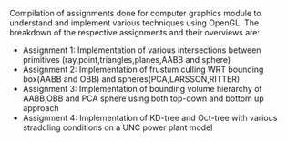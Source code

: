Compilation of assignments done for computer graphics module to understand and implement various techniques using OpenGL.
The breakdown of the respective assignments and their overviews are:
- Assignment 1: Implementation of various intersections between primitives (ray,point,triangles,planes,AABB and sphere)
- Assignment 2: Implementation of frustum culling WRT bounding box(AABB and OBB) and spheres(PCA,LARSSON,RITTER)
- Assignment 3: Implementation of bounding volume hierarchy of AABB,OBB and PCA sphere using both top-down and bottom up approach
- Assignment 4: Implementation of KD-tree and Oct-tree with various straddling conditions on a UNC power plant model
